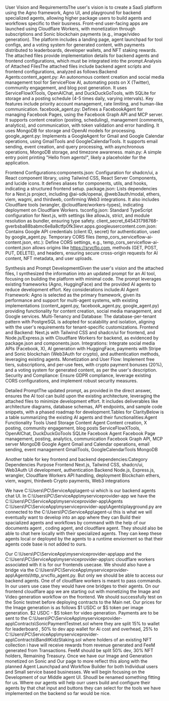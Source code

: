 User Vision and RequirementsThe user's vision is to create a SaaS platform using the Agno framework, Agno UI, and playground for backend 
specialized agents, allowing higher package users to build agents and workflows specific to their business. Front-end user-facing apps are 
launched using Cloudflare Workers, with monetization through subscriptions and Sonic blockchain payments (e.g., image/video generation). 
The platform includes a landing page, agent launchpad for tool configs, and a voting system for generated content, with payments distributed 
to leaderboards, developer wallets, and NFT staking rewards. The attached files provide implementation details for backend agents and frontend 
configurations, which must be integrated into the prompt.Analysis of Attached FilesThe attached files include backend agent scripts and frontend 
configurations, analyzed as follows:Backend Agents:content_agent.py: An autonomous content creation and social media management tool for 
ServiceFlow AI, automating posts on X (Twitter), community engagement, and blog post generation. It uses ServiceFlowXTools, OpenAIChat, 
and DuckDuckGoTools, with SQLite for storage and a posting schedule (4-5 times daily, varying intervals). Key features include priority 
account management, rate limiting, and human-like communication.
facebook_agent.py: Defines a FacebookAgent for managing Facebook Pages, using the Facebook Graph API and MCP server. It supports 
content creation (posting, scheduling), management (comments, analytics), and communication, with token validation and error handling.
 It uses MongoDB for storage and OpenAI models for processing.
google_agent.py: Implements a GoogleAgent for Gmail and Google Calendar operations, using GmailTools and GoogleCalendarTools. 
It supports email sending, event creation, and query processing, with asynchronous operations, MongoDB storage, and timezone awareness.
main.py: A simple entry point printing "Hello from agents!", likely a placeholder for the application.

Frontend Configurations:components.json: Configuration for shadcn/ui, a React component library, using Tailwind CSS, React Server Components, and lucide icons. 
It defines aliases for components, utils, and hooks, indicating a structured frontend setup.
package.json: Lists dependencies for a Next.js project, including @ai-sdk/openai, @web3auth/modal, ethers, viem, wagmi, and thirdweb, confirming Web3 integrations. 
It also includes Cloudflare tools (wrangler, @cloudflare/workers-types), indicating deployment on Cloudflare Workers.
tsconfig.json: Standard TypeScript configuration for Next.js, with settings like allowJs, strict, and module resolution as bundler, ensuring type safety.
client_secret_645431798768-gverbsba88babmc6e8a8ctfp0fk3ievr.apps.googleusercontent.com.json: Contains Google API credentials (client ID, secret) for authentication, used by google_agent.py.
Temporary CORS files (temp_cors_serviceflow-ai-content.json, etc.): Define CORS settings, e.g., temp_cors_serviceflow-ai-content.json allows origins like https://srvcflo.com, methods (GET, POST, PUT, DELETE), and headers, ensuring secure cross-origin requests for AI content, NFT metadata, and user uploads.

Synthesis and Prompt DevelopmentGiven the user's vision and the attached files, I synthesized the information into an updated prompt for an AI tool, focusing on building the platform with minimal code. The prompt leverages existing frameworks (Agno, HuggingFace) and the provided AI agents to reduce development effort. Key considerations include:AI Agent Framework: Agno is selected as the primary framework, given its performance and support for multi-agent systems, with existing implementations (content_agent.py, facebook_agent.py, google_agent.py) providing functionality for content creation, social media management, and Google services.
Multi-Tenancy and Database: The database-per-tenant pattern with PostgreSQL is adopted for scalability and isolation, aligning with the user's requirements for tenant-specific customizations.
Frontend and Backend: Next.js with Tailwind CSS and shadcn/ui for frontend, and Node.js/Express.js with Cloudflare Workers for backend, as evidenced by package.json and components.json.
Integrations: Integrate social media APIs (Facebook, X), AI generation with HuggingFace, payments with Stripe and Sonic blockchain (Web3Auth for crypto), and authentication methods, leveraging existing agents.
Monetization and User Flow: Implement free tiers, subscriptions, and per-use fees, with crypto payment bonuses (20%), and a voting system for generated content, as per the user's description.
Security and Compliance: Ensure GDPR compliance, leverage existing CORS configurations, and implement robust security measures.

Detailed PromptThe updated prompt, as provided in the direct answer, ensures the AI tool can build upon the existing architecture, leveraging the attached files to minimize development effort. It includes deliverables like architecture diagrams, database schemas, API endpoints, and sample code snippets, with a phased roadmap for development.Tables for ClarityBelow is a table summarizing the existing AI agents and their functionalities:Agent
Functionality
Tools Used
Storage
Content Agent
Content creation, X posting, community engagement, blog posts
ServiceFlowXTools, OpenAIChat, DuckDuckGoTools
SQLite
Facebook Agent
Facebook Page management, posting, analytics, communication
Facebook Graph API, MCP server
MongoDB
Google Agent
Gmail and Calendar operations, email sending, event management
GmailTools, GoogleCalendarTools
MongoDB

Another table for key frontend and backend dependencies:Category
Dependencies
Purpose
Frontend
Next.js, Tailwind CSS, shadcn/ui, Web3Auth
UI development, authentication
Backend
Node.js, Express.js, wrangler, Cloudflare Workers
API handling, deployment
Blockchain
ethers, viem, wagmi, thirdweb
Crypto payments, Web3 integrations

We have C:\Users\PC\ServiceApp\agent-ui which is our backend agents chat UI.
In C:\Users\PC\ServiceApp\myserviceprovider-app we have the C:\Users\PC\ServiceApp\myserviceprovider-app\Agents C:\Users\PC\ServiceApp\myserviceprovider-app\Agents\playground.py are connected to the C:\Users\PC\ServiceApp\agent-ui this is what we will eventually want to develop into an app where they can Build their spacialized agents and workflows by command with the help of our documents agent , coding agent, and cloudflare agent. They should also be able to chat here locally with their specialized agents. They can keep these agents local or deployed by the agents to a runtime enviorment so that their agents code base is not added to ours. 

Our C:\Users\PC\ServiceApp\myserviceprovider-app\app and the C:\Users\PC\ServiceApp\myserviceprovider-app\src cloudflare workers associated with it is for our frontends usecase. We should also have a bridge via the C:\Users\PC\ServiceApp\myserviceprovider-app\Agents\http_srvcflo_agent.py. But only we should be able to access our backend agents. One of of cloudflare workers is meant to pass commands. In our users use case they would have one bridges to their agents. On our frontend cloudflare app we are starting out with monetizing the Image and Video generation workflow on the frontend. We should successfully test on the Sonic testnet before deploying contracts to the Main net. Our prices for the Image generation is as follows $1 USDC or $S token per image generation. $2 USDC - $S token for video generation. 
Payments are to be sent to the C:\Users\PC\ServiceApp\myserviceprovider-app\Contracts\SonicPaymentTestnet.sol where they are split 15% to wallet for leaderboard , 50% to dev app wallet for Ai cost and overhead, 25% to C:\Users\PC\ServiceApp\myserviceprovider-app\Contracts\BanditKidzStaking.sol where holders of an existing NFT collection i have will receive
rewards from revenue generated and FeeM generated from Transactions. FeeM should be split 50% dev, 30% NFT holders, Remaining Treasury. Once we have our Image and Generation monetized on Sonic and Our page to more reflect this along with the planned Agent Launchpad and Workflow Builder for both Individual users and Small service based businesses. We will begin focusing on the Development of our Middle agent UI. Shoudl be renamed something fitting for us. Where our agents will help ourr users build and configure their agents 
by that chat input and buttons they can select for the tools we have implemented on the backend so far would be nice.  